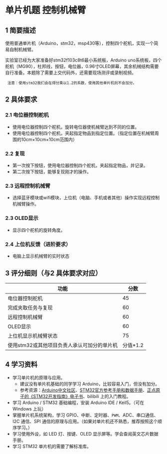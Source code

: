 # 单片机题 控制机械臂

## 1 简要描述
使用普通单片机（Arduino，stm32，msp430等），控制四个舵机，实现一个简易自制机械臂。

实验室已经为大家准备好stm32f103c8t6最小系统板，Arduino uno系统板，四个舵机（MG90），杜邦线，按钮，电位器，0.96寸OLED屏幕，其余机械结构需要自行准备。本题除了需要上交代码外，还需要现场测评或录制视频。

` 注意：使用stm32我们会在得分乘以1.2的系数，使用其他单片机则不会加分。`

## 2 具体要求

### 2.1 电位器控制舵机
- 使用电位器控制四个舵机，旋转电位器使机械臂达到不同的位置。
- 使用电位器控制四个舵机，夹起指定物品到指定位置。（指定位置在机械臂周围的10cm×10cm×10cm范围内）

### 2.2 复现
- 第一次按下按钮，使用电位器控制四个舵机，夹起指定物品，并记录。
- 第二次按下按钮，能够复现刚才的操作。

### 2.3 远程控制机械臂
- 选择蓝牙模块或wifi模块，上位机（电脑、手机或者其他）操作实现远程控制机械臂操作。

### 2.3 OLED显示
- 显示四个舵机的旋转角度。

### 2.4 上位机反馈（进阶要求）
- 电脑上显示机械臂的实时状态

## 3 评分细则（与2 具体要求对应）
| 功能                                                   | 分数 |
| ------------------------------------------------------ | ---- |
| 电位器控制舵机                           | 45  |
| 完成夹取任务与复现                        | 60   |
| 远程控制机械臂                           | 60  |
| OLED显示                           | 60   |
| 上位机显示机械臂状态                | 75  |
| 使用stm32或其他项目负责人承认可加分的单片机            | 分值*1.2   |


## 4 学习资料
- 学习单片机的原理与应用。
    - 建议没有单片机基础的同学学习 Arduino，比较容易入门，但没有加分。
    - 参考资源：[Arduino中文社区](https://www.arduino.cn/)、[STM32官方参考手册和数据手册](https://www.stmcu.com.cn/Designresource/design_list/cat_code/document/pro_cat/STM32/is_first/1)、[正点原子的《STM32开发指南》电子书](http://www.stmcu.org/module/forum/forum.php?mod=viewthread&tid=615919)、bilibili 上的入门教程。
- 学习 Arduino / STM32 基础编程，安装 Arduino IDE / Keil5。（可在 Windows 上玩）
- 掌握单片机系统架构，学习 GPIO、中断、定时器、`PWM`、ADC、串口通信、I2C 通信、SPI 通信的原理与应用。（如果对单片机还不熟悉，推荐按照这个顺序学习。）
- 学习使用外设，如 LED 灯、按键、OLED 显示屏等。学会查阅英文芯片数据手册。
- 学习 STM32 单片机的需要了解标准库。
  
